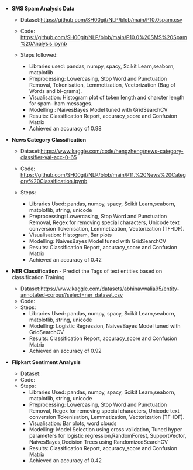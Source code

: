 - **SMS Spam Analysis Data**
  - Dataset:https://github.com/SH00git/NLP/blob/main/P10.0spam.csv
  - Code: https://github.com/SH00git/NLP/blob/main/P10.0%20SMS%20Spam%20Analysis.ipynb

  - Steps followed:
    - Libraries used: pandas, numpy, spacy, Scikit Learn,seaborn, matplotlib
    - Preprocessing:  Lowercasing, Stop Word and Punctuation Removal, Tokenisation, Lemmetization, Vectorization (Bag of Words and bi-grams).
    - Visualisation: Histogram plot of token length and charcter length for spam- ham messages.
    - Modelling : NaivesBayes Model tuned with GridSearchCV
    - Results: Classification Report, accuracy_score and Confusion Matrix
    - Achieved an accuracy of 0.98 

- **News Category Classification**
  - Dataset:https://www.kaggle.com/code/hengzheng/news-category-classifier-val-acc-0-65
  - Code: https://github.com/SH00git/NLP/blob/main/P11.%20News%20Category%20Classification.ipynb
 
  - Steps:
    - Libraries Used: pandas, numpy, spacy, Scikit Learn,seaborn, matplotlib, string, unicode
    - Preprocessing: Lowercasing, Stop Word and Punctuation Removal, Regex for removing special characters, Unicode text conversion  Tokenisation, Lemmetization, Vectorization (TF-IDF).
    - Visualisation: Histogram, Bar plots
    - Modelling: NaivesBayes Model tuned with GridSearchCV
    - Results: Classification Report, accuracy_score and Confusion Matrix
    - Achieved an accuracy of 0.42

- **NER Classification** - Predict the Tags of text entities based on classification Training
  - Dataset:https://www.kaggle.com/datasets/abhinavwalia95/entity-annotated-corpus?select=ner_dataset.csv
  - Code:
  - Steps:
    - Libraries Used: pandas, numpy, spacy, Scikit Learn,seaborn, matplotlib, string, unicode
    - Modelling: Logistic Regression, NaivesBayes Model tuned with GridSearchCV
    -  Results: Classification Report, accuracy_score and Confusion Matrix
    - Achieved an accuracy of 0.92

- **Flipkart Sentiment Analysis**
  - Dataset:
  - Code:
  - Steps:
    - Libraries Used: pandas, numpy, spacy, Scikit Learn,seaborn, matplotlib, string, unicode
    - Preprocessing: Lowercasing, Stop Word and Punctuation Removal, Regex for removing special characters, Unicode text conversion  Tokenisation, Lemmetization, Vectorization (TF-IDF).
    -  Visualisation:  Bar plots, word clouds
    - Modelling: Model Selection using cross validation, Tuned hyper parameters for logistic regression,RandomForest, SupportVector, NaivesBayes,Decision Trees using RandomizedSearchCV
    -  Results: Classification Report, accuracy_score and Confusion Matrix
    - Achieved an accuracy of 0.42
